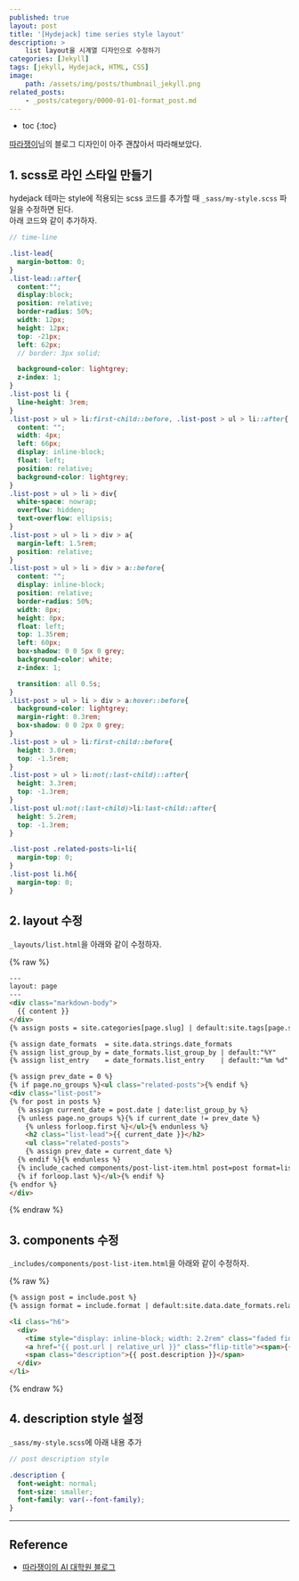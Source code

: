 ```yaml
---
published: true
layout: post
title: '[Hydejack] time series style layout'
description: >
    list layout을 시계열 디자인으로 수정하기
categories: [Jekyll]
tags: [jekyll, Hydejack, HTML, CSS]
image:
    path: /assets/img/posts/thumbnail_jekyll.png
related_posts:
    - _posts/category/0000-01-01-format_post.md
---
```

* toc
{:toc}

[따라쟁이](https://khw11044.github.io/githubpages/)님의 블로그 디자인이 아주 괜찮아서 따라해보았다.  

## 1. scss로 라인 스타일 만들기

hydejack 테마는 style에 적용되는 scss 코드를 추가할 때 `_sass/my-style.scss` 파일을 수정하면 된다.  
아래 코드와 같이 추가하자.

```scss
// time-line

.list-lead{
  margin-bottom: 0;
}
.list-lead::after{
  content:"";
  display:block;
  position: relative;
  border-radius: 50%;
  width: 12px;
  height: 12px;
  top: -21px;
  left: 62px;
  // border: 3px solid;

  background-color: lightgrey;
  z-index: 1;
}
.list-post li {
  line-height: 3rem;
}
.list-post > ul > li:first-child::before, .list-post > ul > li::after{
  content: "";
  width: 4px;
  left: 66px;
  display: inline-block;
  float: left;
  position: relative;
  background-color: lightgrey;
}
.list-post > ul > li > div{
  white-space: nowrap;
  overflow: hidden;
  text-overflow: ellipsis;
}
.list-post > ul > li > div > a{
  margin-left: 1.5rem;
  position: relative;
}
.list-post > ul > li > div > a::before{
  content: "";
  display: inline-block;
  position: relative;
  border-radius: 50%;
  width: 8px;
  height: 8px;
  float: left;
  top: 1.35rem;
  left: 60px;
  box-shadow: 0 0 5px 0 grey;
  background-color: white;
  z-index: 1;

  transition: all 0.5s;
}
.list-post > ul > li > div > a:hover::before{
  background-color: lightgrey;
  margin-right: 0.3rem;
  box-shadow: 0 0 2px 0 grey;
}
.list-post > ul > li:first-child::before{
  height: 3.0rem;
  top: -1.5rem;
}
.list-post > ul > li:not(:last-child)::after{
  height: 3.3rem;
  top: -1.3rem;
}
.list-post ul:not(:last-child)>li:last-child::after{
  height: 5.2rem;
  top: -1.3rem;
}

.list-post .related-posts>li+li{
  margin-top: 0;
}
.list-post li.h6{
  margin-top: 0;
}
```

## 2. layout 수정

`_layouts/list.html`을 아래와 같이 수정하자.  

{% raw %}
```html
---
layout: page
---
<div class="markdown-body">
  {{ content }}
</div>
{% assign posts = site.categories[page.slug] | default:site.tags[page.slug] | default:site.posts %}

{% assign date_formats  = site.data.strings.date_formats               %}
{% assign list_group_by = date_formats.list_group_by | default:"%Y"    %}
{% assign list_entry    = date_formats.list_entry    | default:"%m %d" %}

{% assign prev_date = 0 %}
{% if page.no_groups %}<ul class="related-posts">{% endif %}
<div class="list-post">
{% for post in posts %}
  {% assign current_date = post.date | date:list_group_by %}
  {% unless page.no_groups %}{% if current_date != prev_date %}
    {% unless forloop.first %}</ul>{% endunless %}
    <h2 class="list-lead">{{ current_date }}</h2>
    <ul class="related-posts">
    {% assign prev_date = current_date %}
  {% endif %}{% endunless %}
  {% include_cached components/post-list-item.html post=post format=list_entry %}
  {% if forloop.last %}</ul>{% endif %}
{% endfor %}
</div>
```
{% endraw %}

## 3. components 수정

`_includes/components/post-list-item.html`을 아래와 같이 수정하자.  

{% raw %}
```html
{% assign post = include.post %}
{% assign format = include.format | default:site.data.date_formats.related_post | default:"%Y %m %d" %}

<li class="h6">
  <div>
    <time style="display: inline-block; width: 2.2rem" class="faded fine" datetime="{{ post.date | date_to_xmlschema }}">{{ post.date | date:format }}</time>
    <a href="{{ post.url | relative_url }}" class="flip-title"><span>{{ post.title }}</span></a>
    <span class="description">{{ post.description }}</span>
  </div>
</li>
```
{% endraw %}

## 4. description style 설정

`_sass/my-style.scss`에 아래 내용 추가

```scss
// post description style

.description {
  font-weight: normal;
  font-size: smaller;
  font-family: var(--font-family);
}
```

---
## Reference
- [따라쟁이의 AI 대학원 블로그](https://khw11044.github.io/githubpages/)